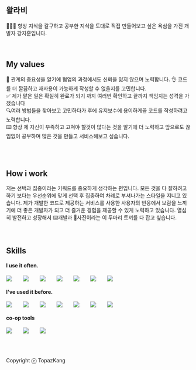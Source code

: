 ## 왈라비
🧑🏼‍💻 항상 지식을 갈구하고 공부한 지식을 토대로 직접 만들어보고 싶은 욕심을 가진 개발자 강지훈입니다.
<br />
<br />
<br />
## My values
🦻 관계의 중요성을 알기에 협업의 과정에서도 신뢰을 잃지 않으며 노력합니다.
👌 코드를  더 깔끔하고 재사용이 가능하게 작성할 수 없을지를 고민합니다.<br />
✅ 제가 맡은 일은 확실히 완료가 되기 까지 여러번 확인하고 끝까지 책임지는 성격을 가졌습니다<br />
🔍여러 방법들을 찾아보고 고민하다가 후에 유지보수에 용이하게끔 코드를 작성하려고 노력합니다.<br />
⌨️ 항상 제 자신이 부족하고 고쳐야 할것이 많다는 것을 알기에 더 노력하고 앞으로도 끊임없이 공부하며 많은 것을 만들고 서비스해보고 싶습니다.<br />
<br />
<br />
<br />
## How i work
저는 선택과 집중이라는 키워드를 중요하게 생각하는 편입니다. 모든 것을 다 잘하려고 하기 보다는 우선순위에 맞게 선택 후 집중하여 차례로 부셔나가는 스타일을 지니고 있습니다.
제가 개발한 코드로 제공하는 서비스를 사용한 사용자의 반응에서 보람을 느끼기에 더 좋은 개발자가 되고 더 즐거운 경험을 제공할 수 있게 노력하고 있습니다.
열심히 발전하고 성장해서 ⌨️개발과 📸사진이라는 이 두마리 토끼를 다 잡고 싶습니다.
<br />
<br />
<br />
## Skills
#### I use it often.
<div style="display:flex;gap:30px;flex-wrap:wrap;">
  <img src="https://img.shields.io/badge/js-F7DF1E?style=for-the-badge&logo=javascript&logoColor=black">
  <img src="https://img.shields.io/badge/express-000000?style=for-the-badge&logo=express&logoColor=white">
  <img src="https://img.shields.io/badge/react-61DAFB?style=for-the-badge&logo=react&logoColor=black">
  <img src="https://img.shields.io/badge/react native-61DAFB?style=for-the-badge&logo=react&logoColor=black">
  <img src="https://img.shields.io/badge/dart-0715C2?style=for-the-badge&logo=dart&logoColor=white">
  <img src ="https://img.shields.io/badge/flutter-02569B?&style=for-the-badge&logo=flutter&logoColor=white"/>
  <img src ="https://img.shields.io/badge/google play-414141?&style=for-the-badge&logo=google play&logoColor=white"/>
</div>

#### I've used it before.
<div style="display:flex;gap:30px;flex-wrap:wrap;">
   <img src="https://img.shields.io/badge/Android-3DDC84?style=for-the-badge&logo=android&logoColor=white">
  <img src="https://img.shields.io/badge/Java-007396?style=for-the-badge&logo=Java&logoColor=white">
  <img src="https://img.shields.io/badge/php-777BB4?style=for-the-badge&logo=php&logoColor=white">
  <img src="https://img.shields.io/badge/Oracle-F80000?style=for-the-badge&logo=oracle&logoColor=white">
  <img src="https://img.shields.io/badge/mongodb-47A248?style=for-the-badge&logo=mongodb&logoColor=white">
  <img src="https://img.shields.io/badge/Docker-2496ED?style=for-the-badge&logo=Docker&logoColor=white">
  <img src="https://img.shields.io/badge/AWS-232F3E?style=for-the-badge&logo=amazonaws&logoColor=white">
</div>

 #### co-op tools
 <div style="display:flex;gap:30px;flex-wrap:wrap;">
 <img src="https://img.shields.io/badge/discord-5865F2?style=for-the-badge&logo=discord&logoColor=white">
 <img src="https://img.shields.io/badge/confluence-172B4D?style=for-the-badge&logo=confluence&logoColor=white">
 <img src="https://img.shields.io/badge/slack-4A154B?style=for-the-badge&logo=slack&logoColor=white">
 </div>
<br />
<br />
<br />

Copyright ⓒ TopazKang